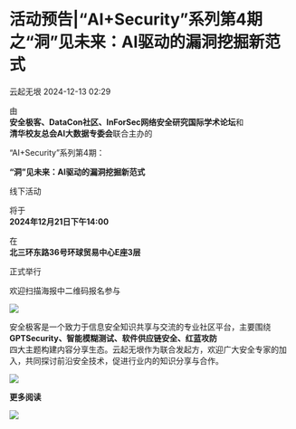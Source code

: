 #  活动预告|“AI+Security”系列第4期之“洞”见未来：AI驱动的漏洞挖掘新范式   
 云起无垠   2024-12-13 02:29  
  
由  
**安全极客、DataCon社区、InForSec网络安全研究国际学术论坛**和  
**清华校友总会AI大数据专委会**联合主办的  
  
“AI+Security”系列第4期：  
  
**“洞”见未来：AI驱动的漏洞挖掘新范式**  
  
线下活动  
  
将于  
**2024年12月21日下午14:00**  
  
在  
**北三环东路36号环球贸易中心E座3层**  
  
正式举行  
  
欢迎扫描海报中二维码报名参与  
  
  
  
![](https://mmbiz.qpic.cn/mmbiz_jpg/4vD467VsKgJ6U4sdO7mAybxAPPhdwqyCSgkbtQAAFwD2mVYerNIvibuc4XzyxVyjMFzTbCmw3UQZlFBDALEiaVpw/640?wx_fmt=jpeg&from=appmsg "")  
  
安全极客是一个致力于信息安全知识共享与交流的专业社区平台，主要围绕**GPTSecurity、智能模糊测试、软件供应链安全、红蓝攻防**  
四大主题构建内容分享生态。云起无垠作为联合发起方，欢迎广大安全专家的加入，共同探讨前沿安全技术，促进行业内的知识分享与合作。  
  
  
![](https://mmbiz.qpic.cn/mmbiz_gif/D9wGKNiaQYpx7bvaHqVZibq0ogu5pckjQMepnZgmhgM01uFQsoFz5QDDE0iapRkuUumSGfk8Dz7mjnbvibwPk7jISg/640?wx_fmt=gif&wxfrom=5&wx_lazy=1&tp=webp "")  
  
  
**更多阅读**  
  
  
[](http://mp.weixin.qq.com/s?__biz=Mzg3Mjg4NTcyNg==&mid=2247488818&idx=1&sn=01b94ce1db52a7337f9ade65364d40e7&chksm=cee92983f99ea095432eb0ee693559577e336031853e99846fa1d65a99a9ebff155fc8caf337&scene=21#wechat_redirect)  
  
[](http://mp.weixin.qq.com/s?__biz=Mzg3Mjg4NTcyNg==&mid=2247488454&idx=1&sn=aef32abd423fd7366f12ee239e7be99b&chksm=cee92f77f99ea6618d1e3b84f5314f1d4dc9ba823a1872c395e2e489819e642f1710efc9bc29&scene=21#wechat_redirect)  
  
[](http://mp.weixin.qq.com/s?__biz=Mzg3Mjg4NTcyNg==&mid=2247488746&idx=1&sn=1d79d9183f795a169393af3811e00a55&chksm=cee9285bf99ea14d95f51dad277e3aec8f6ee1a798fbc9a9da2e78a8537cf9a79f2cd6eb3680&scene=21#wechat_redirect)  
  
[](http://mp.weixin.qq.com/s?__biz=Mzg3Mjc3Mjg1Ng==&mid=2247484663&idx=1&sn=63558a3720da0ef820556ab4ceb2ba0f&chksm=ceeb6160f99ce876aafa050d4dbdb1ac858b9f9d97064f801fd2f87b4257a585ea3139020ef4&scene=21#wechat_redirect)  
  
[](http://mp.weixin.qq.com/s?__biz=Mzg3Mjc3Mjg1Ng==&mid=2247484621&idx=1&sn=b20d244265480006aef492f04c0673df&chksm=ceeb615af99ce84c329378d88b710d696e6b3322ff807aba9d3b24fb2e977d5f6ed978f1864a&scene=21#wechat_redirect)  
  
[](http://mp.weixin.qq.com/s?__biz=Mzg3Mjc3Mjg1Ng==&mid=2247484503&idx=1&sn=e01fdfb2eeb6f2a879e9c621fc7aef0d&chksm=ceeb61c0f99ce8d6c427d1c94e340bed048cd9ccda050d3a9a35cc456ea1abd5a30cbd1ad152&scene=21#wechat_redirect)  
  
![](https://mmbiz.qpic.cn/mmbiz_jpg/4vD467VsKgJvXxhxgI0uwSegpw30knZ4fxL8lMEsgcQVdu4O39iceakUhyYUjOdoVCOBlJ88xNGhpOKhVYibkgZA/640?wx_fmt=other&from=appmsg&wxfrom=5&wx_lazy=1&wx_co=1&tp=webp "")  
  
  
